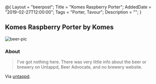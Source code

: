 @{ 
 Layout = "beerpost"; 
 Title = "Komes Raspberry Porter"; 
 AddedDate = "2019-02-27T12:00:00"; 
 Tags = "Porter, Tavour"; 
 Description = ""; 
 } 
 

## Komes Raspberry Porter by Komes

![beer-pic]

### About

> I've got nothing here. There was very little info about the beer or brewery on Untappd, Beer Advocate, and no brewery website.

Via [untappd][untappd-url].

[untappd-url]: <>
[beer-pic]: https://jasonpowley.com/assets/img/2019-02-27-komes-raspberry-porter.jpeg "Komes Raspberry Porter by Komes"
